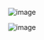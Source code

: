 ![image](https://github.com/Fesbaz/ProceduralLandmassGeneration/assets/64195483/aaffd19d-96e0-4b75-a58a-6c28498daede)

![image](https://github.com/Fesbaz/ProceduralLandmassGeneration/assets/64195483/ed8b174c-4a79-4f3d-975b-c69eebb0293e)

